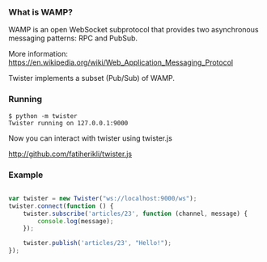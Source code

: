 ### What is WAMP?

WAMP is an open WebSocket subprotocol that provides two asynchronous
messaging patterns: RPC and PubSub.

More information: <https://en.wikipedia.org/wiki/Web_Application_Messaging_Protocol>


Twister implements a subset (Pub/Sub) of WAMP.

### Running

    $ python -m twister
    Twister running on 127.0.0.1:9000


Now you can interact with twister using twister.js

<http://github.com/fatiherikli/twister.js>

### Example

```javascript

var twister = new Twister("ws://localhost:9000/ws");
twister.connect(function () {
    twister.subscribe('articles/23', function (channel, message) {
        console.log(message);
    });

    twister.publish('articles/23', "Hello!");
});
````
